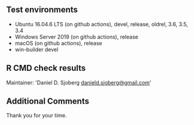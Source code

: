 ## Test environments
* Ubuntu 16.04.6 LTS (on github actions), devel, release, oldrel, 3.6, 3.5, 3.4
* Windows Server 2019 (on github actions), release
* macOS (on github actions), release
* win-builder devel

## R CMD check results
Maintainer: 'Daniel D. Sjoberg <danield.sjoberg@gmail.com>'
  
## Additional Comments

Thank you for your time.
